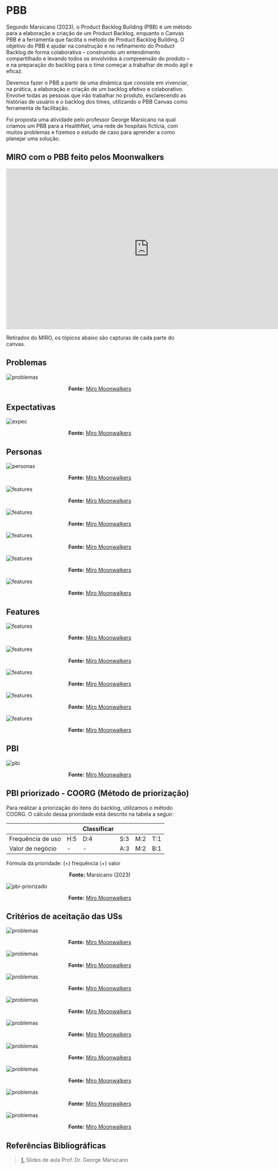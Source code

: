 # PBB

Segundo Marsicano (2023), o Product Backlog Building (PBB) é um método para a elaboração e criação de um Product Backlog, enquanto o Canvas PBB é a ferramenta que facilita o método de Product Backlog Building. O objetivo do PBB é ajudar na construção e no refinamento do Product Backlog de forma colaborativa – construindo um entendimento compartilhado e levando todos os envolvidos à compreensão do produto – e na preparação do backlog para o time começar a trabalhar de modo ágil e eficaz.

Devemos fazer o PBB a partir de uma dinâmica que consiste em vivenciar, na prática, a elaboração e criação de um backlog efetivo e colaborativo. Envolve todas as pessoas que irão trabalhar no produto, esclarecendo as histórias de usuário e o backlog dos times, utilizando o PBB Canvas como ferramenta de facilitação.

Foi proposta uma atividade pelo professor George Marsicano na qual criamos um PBB para a HealthNet, uma rede de hospitais fictícia, com muitos problemas e fizemos o estudo de caso para aprender a como planejar uma solução.

## **MIRO com o PBB feito pelos Moonwalkers**

<iframe width="768" height="432" src="https://miro.com/app/board/uXjVNWRzFnM=/" frameborder="0" scrolling="no" allow="fullscreen; clipboard-read; clipboard-write" allowfullscreen></iframe>

Retirados do MIRO, os tópicos abaixo são capturas de cada parte do canvas.

## Problemas

![problemas](../assets/images/PBB-problemas.png)

<center><b>Fonte:</b> <a href="https://miro.com/app/board/uXjVNWRzFnM=/ target="_blank">Miro Moonwalkers</a></center>

## Expectativas

![expec](../assets/images/PBB-Expectativas.png)

<center><b>Fonte:</b> <a href="https://miro.com/app/board/uXjVNWRzFnM=/ target="_blank">Miro Moonwalkers</a></center>

## Personas

![personas](../assets/images/pbb-persona6.png)

<center><b>Fonte:</b> <a href="https://miro.com/app/board/uXjVNWRzFnM=/ target="_blank">Miro Moonwalkers</a></center>

![features](../assets/images/pbb-persona5.png)

<center><b>Fonte:</b> <a href="https://miro.com/app/board/uXjVNWRzFnM=/ target="_blank">Miro Moonwalkers</a></center>

![features](../assets/images/pbb-persona4.png)

<center><b>Fonte:</b> <a href="https://miro.com/app/board/uXjVNWRzFnM=/ target="_blank">Miro Moonwalkers</a></center>

![features](../assets/images/pbb-persona3.png)

<center><b>Fonte:</b> <a href="https://miro.com/app/board/uXjVNWRzFnM=/ target="_blank">Miro Moonwalkers</a></center>

![features](../assets/images/pbb-persona2.png)

<center><b>Fonte:</b> <a href="https://miro.com/app/board/uXjVNWRzFnM=/ target="_blank">Miro Moonwalkers</a></center>

![features](../assets/images/pbb-persona1.png)

<center><b>Fonte:</b> <a href="https://miro.com/app/board/uXjVNWRzFnM=/ target="_blank">Miro Moonwalkers</a></center>

## Features

![features](../assets/images/PBB-f1.png)

<center><b>Fonte:</b> <a href="https://miro.com/app/board/uXjVNWRzFnM=/ target="_blank">Miro Moonwalkers</a></center>

![features](../assets/images/PBB-f2.png)

<center><b>Fonte:</b> <a href="https://miro.com/app/board/uXjVNWRzFnM=/ target="_blank">Miro Moonwalkers</a></center>

![features](../assets/images/PBB-f3.png)

<center><b>Fonte:</b> <a href="https://miro.com/app/board/uXjVNWRzFnM=/ target="_blank">Miro Moonwalkers</a></center>

![features](../assets/images/PBB-f4.png)

<center><b>Fonte:</b> <a href="https://miro.com/app/board/uXjVNWRzFnM=/ target="_blank">Miro Moonwalkers</a></center>

![features](../assets/images/PBB-f5.png)

<center><b>Fonte:</b> <a href="https://miro.com/app/board/uXjVNWRzFnM=/ target="_blank">Miro Moonwalkers</a></center>

## PBI

![pbi](../assets/images/PBB-Pbi.png)

<center><b>Fonte:</b> <a href="https://miro.com/app/board/uXjVNWRzFnM=/ target="_blank">Miro Moonwalkers</a></center>

## PBI priorizado - COORG (Método de priorização)

Para realizar a priorização do itens do backlog, utilizamos o método COORG. O cálculo dessa prioridade está descrito na tabela a seguir:

|                   |     | Classificar |     |     |     |
| ----------------- | --- | ----------- | --- | --- | --- |
| Frequência de uso | H:5 | D:4         | S:3 | M:2 | T:1 |
| Valor de negócio  | -   | -           | A:3 | M:2 | B:1 |

Fórmula da prioridade: (+) frequência (+) valor

<center><b>Fonte:</b> <a>Marsicano (2023)</a></center>

![pbi-priorizado](../assets/images/Pbi-priorizado.png)

<center><b>Fonte:</b> <a href="https://miro.com/app/board/uXjVNWRzFnM=/ target="_blank">Miro Moonwalkers</a></center>

## Critérios de aceitação das USs

![problemas](../assets/images/ca1.png)

<center><b>Fonte:</b> <a href="https://miro.com/app/board/uXjVNWRzFnM=/ target="_blank">Miro Moonwalkers</a></center>

![problemas](../assets/images/ca2.png)

<center><b>Fonte:</b> <a href="https://miro.com/app/board/uXjVNWRzFnM=/ target="_blank">Miro Moonwalkers</a></center>

![problemas](../assets/images/ca3.png)

<center><b>Fonte:</b> <a href="https://miro.com/app/board/uXjVNWRzFnM=/ target="_blank">Miro Moonwalkers</a></center>

![problemas](../assets/images/ca4.png)

<center><b>Fonte:</b> <a href="https://miro.com/app/board/uXjVNWRzFnM=/ target="_blank">Miro Moonwalkers</a></center>

![problemas](../assets/images/ca5.png)

<center><b>Fonte:</b> <a href="https://miro.com/app/board/uXjVNWRzFnM=/ target="_blank">Miro Moonwalkers</a></center>

![problemas](../assets/images/ca6.png)

<center><b>Fonte:</b> <a href="https://miro.com/app/board/uXjVNWRzFnM=/ target="_blank">Miro Moonwalkers</a></center>

![problemas](../assets/images/ca7.png)

<center><b>Fonte:</b> <a href="https://miro.com/app/board/uXjVNWRzFnM=/ target="_blank">Miro Moonwalkers</a></center>

![problemas](../assets/images/ca8.png)

<center><b>Fonte:</b> <a href="https://miro.com/app/board/uXjVNWRzFnM=/ target="_blank">Miro Moonwalkers</a></center>

![problemas](../assets/images/ca9.png)

<center><b>Fonte:</b> <a href="https://miro.com/app/board/uXjVNWRzFnM=/ target="_blank">Miro Moonwalkers</a></center>

## Referências Bibliográficas

> <a id="l1" href="#anchor_1"> 1.</a> Slides de aula Prof. Dr. George Marsicano
